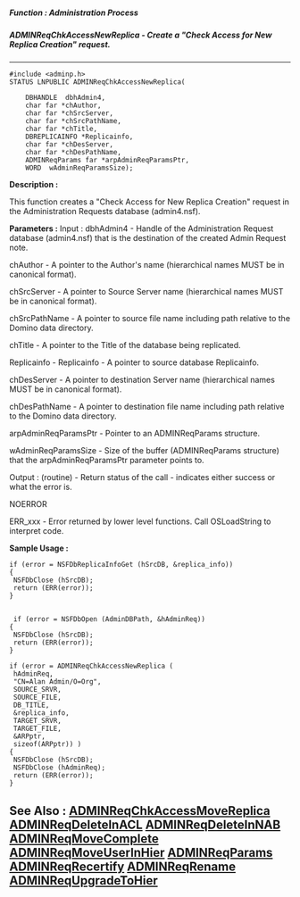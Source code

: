 ##### Function : Administration Process
##### ADMINReqChkAccessNewReplica - Create a "Check Access for New Replica Creation" request. 
---
```
#include <adminp.h>
STATUS LNPUBLIC ADMINReqChkAccessNewReplica(

	DBHANDLE  dbhAdmin4,
	char far *chAuthor,
	char far *chSrcServer,
	char far *chSrcPathName,
	char far *chTitle,
	DBREPLICAINFO *Replicainfo,
	char far *chDesServer,
	char far *chDesPathName,
	ADMINReqParams far *arpAdminReqParamsPtr,
	WORD  wAdminReqParamsSize);
```
**Description :**

This function creates a "Check Access for New Replica Creation" request in the 
Administration Requests database (admin4.nsf).

**Parameters :**
Input :
dbhAdmin4  -  Handle of the Administration Request database (admin4.nsf) that is the destination of the created Admin Request note.

chAuthor  -  A pointer to the Author's name (hierarchical names MUST be in canonical format).

chSrcServer  -  A pointer to Source Server name (hierarchical names MUST be in canonical format).

chSrcPathName  -  A pointer to source file name including path relative to the Domino data directory.

chTitle  -  A pointer to the Title of the database being replicated.

Replicainfo  -  Replicainfo - A pointer to source database Replicainfo.

chDesServer  -  A pointer to destination Server name (hierarchical names MUST be in canonical format).

chDesPathName  -  A pointer to destination file name including path relative to the Domino data directory.

arpAdminReqParamsPtr  -  Pointer to an ADMINReqParams structure.

wAdminReqParamsSize  -  Size of the buffer (ADMINReqParams structure) that the arpAdminReqParamsPtr parameter points to.

Output :
(routine)  -  Return status of the call - indicates either success or what the error is.

NOERROR

ERR_xxx - Error returned by lower level functions. Call OSLoadString to interpret code.



**Sample Usage :**
```
if (error = NSFDbReplicaInfoGet (hSrcDB, &replica_info))
{
 NSFDbClose (hSrcDB);
 return (ERR(error));
}


 if (error = NSFDbOpen (AdminDBPath, &hAdminReq))
{
 NSFDbClose (hSrcDB);
 return (ERR(error));
}

if (error = ADMINReqChkAccessNewReplica (
 hAdminReq,
 "CN=Alan Admin/O=Org",
 SOURCE_SRVR,
 SOURCE_FILE,
 DB_TITLE,
 &replica_info,
 TARGET_SRVR,
 TARGET_FILE,
 &ARPptr,
 sizeof(ARPptr)) )
{
 NSFDbClose (hSrcDB);
 NSFDbClose (hAdminReq);
 return (ERR(error));
}
```
**See Also :**
[ADMINReqChkAccessMoveReplica](/domino-c-api-docs/reference/Func/ADMINReqChkAccessMoveReplica)
[ADMINReqDeleteInACL](/domino-c-api-docs/reference/Func/ADMINReqDeleteInACL)
[ADMINReqDeleteInNAB](/domino-c-api-docs/reference/Func/ADMINReqDeleteInNAB)
[ADMINReqMoveComplete](/domino-c-api-docs/reference/Func/ADMINReqMoveComplete)
[ADMINReqMoveUserInHier](/domino-c-api-docs/reference/Func/ADMINReqMoveUserInHier)
[ADMINReqParams](/domino-c-api-docs/reference/Data/ADMINReqParams)
[ADMINReqRecertify](/domino-c-api-docs/reference/Func/ADMINReqRecertify)
[ADMINReqRename](/domino-c-api-docs/reference/Func/ADMINReqRename)
[ADMINReqUpgradeToHier](/domino-c-api-docs/reference/Func/ADMINReqUpgradeToHier)
---
